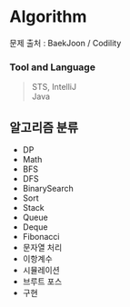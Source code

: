 # Algorithm

문제 출처 : BaekJoon / Codility



### Tool and Language

> STS, IntelliJ<br>
> Java



## 알고리즘 분류

* DP
* Math
* BFS
* DFS
* BinarySearch
* Sort
* Stack
* Queue
* Deque
* Fibonacci
* 문자열 처리
* 이항계수
* 시뮬레이션
* 브루트 포스
* 구현
